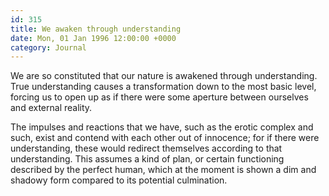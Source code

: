 ```yaml
---
id: 315
title: We awaken through understanding
date: Mon, 01 Jan 1996 12:00:00 +0000
category: Journal
---
```


We are so constituted that our nature is awakened through understanding.
True understanding causes a transformation down to the most basic level,
forcing us to open up as if there were some aperture between ourselves
and external reality.

The impulses and reactions that we have, such as the erotic complex and
such, exist and contend with each other out of innocence; for if there
were understanding, these would redirect themselves according to that
understanding.  This assumes a kind of plan, or certain functioning
described by the perfect human, which at the moment is shown a dim and
shadowy form compared to its potential culmination.


